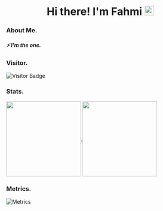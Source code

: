 <h1 align="center">Hi there! I'm Fahmi <img src="https://media.giphy.com/media/hvRJCLFzcasrR4ia7z/giphy.gif" width="25px" height="25px"> </h1> 

### About Me.
##### ⚡ I'm the one.

### Visitor.
![Visitor Badge](https://visitor-badge.laobi.icu/badge?page_id=antare74)

### Stats.
<a href="https://github.com/adefahmi">
  <img height="200px" align="center" src="https://github-readme-stats.vercel.app/api?username=adefahmi&show_icons=true&count_private=true&hide_border=false&theme=vue-dark" />
</a>
<a href="https://github.com/adefahmi">
  <img height="200px" align="center" src="https://github-readme-stats.vercel.app/api/top-langs/?username=adefahmi&layout=compact&langs_count=20&count_private=true&hide_border=false&theme=vue-dark" />
</a>

### Metrics. 
![Metrics](https://metrics.lecoq.io/adefahmi?template=classic&isocalendar=1&languages=1&followup=1&achievements=1&base.indepth=false&base.hireable=false&isocalendar.duration=half-year&languages.limit=8&languages.threshold=0%25&languages.other=false&languages.colors=github&languages.sections=most-used&languages.indepth=false&languages.analysis.timeout=15&languages.categories=markup%2C%20programming&languages.recent.categories=markup%2C%20programming&languages.recent.load=300&languages.recent.days=14&followup.sections=repositories&followup.indepth=false&followup.archived=true&achievements.threshold=C&achievements.secrets=true&achievements.display=detailed&achievements.limit=0&config.timezone=Asia%2FJakarta)

